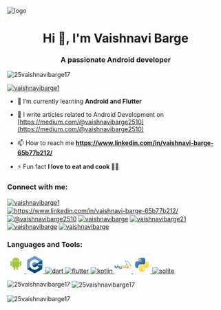 ![logo](https://github.com/25Vaishnavibarge17/25Vaishnavibarge17/blob/main/Github%20banner.png)
<h1 align="center">Hi 👋, I'm Vaishnavi Barge</h1>
<h3 align="center">A passionate Android developer</h3>

<p align="left"> <img src="https://miro.medium.com/max/1400/1*qdAW1TjCN57h1lbuuzvchg.gif" height="100" width="150" alt="25vaishnavibarge17" /> </p>

<p align="left"> <a href="https://twitter.com/vaishnavibarge1" target="blank"><img src="https://img.shields.io/twitter/follow/vaishnavibarge1?logo=twitter&style=for-the-badge" alt="vaishnavibarge1" /></a> </p>

- 🌱 I’m currently learning **Android and Flutter**

- 📝 I write articles related to Android Development on [https://medium.com/@vaishnavibarge2510](https://medium.com/@vaishnavibarge2510)

- 📫 How to reach me **https://www.linkedin.com/in/vaishnavi-barge-65b77b212/**

- ⚡ Fun fact **I love to eat and cook 👩‍🍳**

<h3 align="left">Connect with me:</h3>
<p align="left">
<a href="https://twitter.com/vaishnavibarge1" target="blank"><img align="center" src="https://raw.githubusercontent.com/rahuldkjain/github-profile-readme-generator/master/src/images/icons/Social/twitter.svg" alt="vaishnavibarge1" height="30" width="40" /></a>
<a href="https://linkedin.com/in/https://www.linkedin.com/in/vaishnavi-barge-65b77b212/" target="blank"><img align="center" src="https://raw.githubusercontent.com/rahuldkjain/github-profile-readme-generator/master/src/images/icons/Social/linked-in-alt.svg" alt="https://www.linkedin.com/in/vaishnavi-barge-65b77b212/" height="30" width="40" /></a>
<a href="https://medium.com/@vaishnavibarge2510" target="blank"><img align="center" src="https://raw.githubusercontent.com/rahuldkjain/github-profile-readme-generator/master/src/images/icons/Social/medium.svg" alt="@vaishnavibarge2510" height="30" width="40" /></a>
<a href="https://www.codechef.com/users/vaishnavibarge" target="blank"><img align="center" src="https://cdn.jsdelivr.net/npm/simple-icons@3.1.0/icons/codechef.svg" alt="vaishnavibarge" height="30" width="40" /></a>
<a href="https://www.hackerrank.com/vaishnavibarge21" target="blank"><img align="center" src="https://raw.githubusercontent.com/rahuldkjain/github-profile-readme-generator/master/src/images/icons/Social/hackerrank.svg" alt="vaishnavibarge21" height="30" width="40" /></a>
<a href="https://codeforces.com/profile/vaishnavibarge" target="blank"><img align="center" src="https://raw.githubusercontent.com/rahuldkjain/github-profile-readme-generator/master/src/images/icons/Social/codeforces.svg" alt="vaishnavibarge" height="30" width="40" /></a>
<a href="https://www.leetcode.com/vaishnavibarge" target="blank"><img align="center" src="https://raw.githubusercontent.com/rahuldkjain/github-profile-readme-generator/master/src/images/icons/Social/leet-code.svg" alt="vaishnavibarge" height="30" width="40" /></a>
</p>

<h3 align="left">Languages and Tools:</h3>
<p align="left"> <a href="https://developer.android.com" target="_blank" rel="noreferrer"> <img src="https://raw.githubusercontent.com/devicons/devicon/master/icons/android/android-original-wordmark.svg" alt="android" width="40" height="40"/> </a> <a href="https://www.w3schools.com/cpp/" target="_blank" rel="noreferrer"> <img src="https://raw.githubusercontent.com/devicons/devicon/master/icons/cplusplus/cplusplus-original.svg" alt="cplusplus" width="40" height="40"/> </a> <a href="https://dart.dev" target="_blank" rel="noreferrer"> <img src="https://www.vectorlogo.zone/logos/dartlang/dartlang-icon.svg" alt="dart" width="40" height="40"/> </a> <a href="https://flutter.dev" target="_blank" rel="noreferrer"> <img src="https://www.vectorlogo.zone/logos/flutterio/flutterio-icon.svg" alt="flutter" width="40" height="40"/> </a> <a href="https://kotlinlang.org" target="_blank" rel="noreferrer"> <img src="https://www.vectorlogo.zone/logos/kotlinlang/kotlinlang-icon.svg" alt="kotlin" width="40" height="40"/> </a> <a href="https://www.mysql.com/" target="_blank" rel="noreferrer"> <img src="https://raw.githubusercontent.com/devicons/devicon/master/icons/mysql/mysql-original-wordmark.svg" alt="mysql" width="40" height="40"/> </a> <a href="https://www.python.org" target="_blank" rel="noreferrer"> <img src="https://raw.githubusercontent.com/devicons/devicon/master/icons/python/python-original.svg" alt="python" width="40" height="40"/> </a> <a href="https://www.sqlite.org/" target="_blank" rel="noreferrer"> <img src="https://www.vectorlogo.zone/logos/sqlite/sqlite-icon.svg" alt="sqlite" width="40" height="40"/> </a> </p>

<p><img align="left" src="https://github-readme-stats.vercel.app/api/top-langs?username=25vaishnavibarge17&show_icons=true&locale=en&layout=compact" alt="25vaishnavibarge17" /></p>

<p>&nbsp;<img align="center" src="https://github-readme-stats.vercel.app/api?username=25vaishnavibarge17&show_icons=true&locale=en" alt="25vaishnavibarge17" /></p>

<p><img align="center" src="https://github-readme-streak-stats.herokuapp.com/?user=25vaishnavibarge17&" alt="25vaishnavibarge17" /></p>
